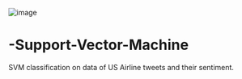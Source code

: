 ![image](https://user-images.githubusercontent.com/60726057/120789455-42e00d00-c54f-11eb-8738-9b7b3d1186bb.png)




# -Support-Vector-Machine
SVM classification on data of US Airline tweets and their sentiment.


